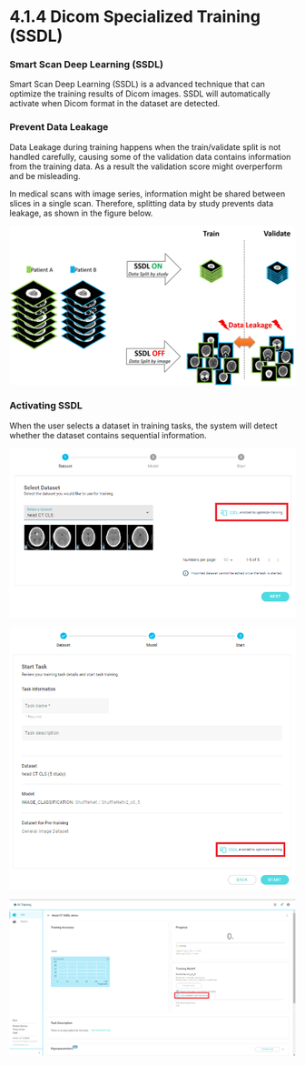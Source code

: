 # 4.1.4 Dicom Specialized Training (SSDL)

### Smart Scan Deep Learning (SSDL)

Smart Scan Deep Learning (SSDL) is a advanced technique that can optimize the training results of Dicom images. SSDL will automatically activate when Dicom format in the dataset are detected.

### Prevent Data Leakage

Data Leakage during training happens when the train/validate split is not handled carefully, causing some of the validation data contains information from the training data. As a result the validation score might overperform and be misleading.

In medical scans with image series, information might be shared between slices in a single scan. Therefore, splitting data by study prevents data leakage, as shown in the figure below.

![SSDL prevents data leakage in sequential images through "split by study"](../../.gitbook/assets/con-4-7-4-2.3.jpg)

### Activating SSDL

When the user selects a dataset in training tasks, the system will detect whether the dataset contains sequential information.

![DeepQ AI Platform detects sequential image in a dataset and activates SSDL.](../../.gitbook/assets/con-4-7-1.png)

![DeepQ AI Platform detects sequential image in a dataset and activates SSDL.](../../.gitbook/assets/con-4-7-2.png)

![SSDL showing up in training task detail](../../.gitbook/assets/con-4-7-3.png)
